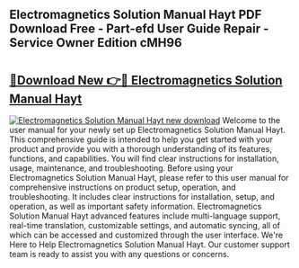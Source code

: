 ## Electromagnetics Solution Manual Hayt PDF Download Free - Part-efd User Guide Repair - Service Owner Edition cMH96

# <h2><a href="http://bc94446.oget.top/?id=Electromagnetics+Solution+Manual+Hayt">🔗Download New 👉🔴 Electromagnetics Solution Manual Hayt</a></h2>

[![Electromagnetics Solution Manual Hayt new download](https://i.imgur.com/5g1atiW.png)](http://bc94446.oget.top/?id=Electromagnetics+Solution+Manual+Hayt)
Welcome to the user manual for your newly set up Electromagnetics Solution Manual Hayt. This comprehensive guide is intended to help you get started with your product and provide you with a thorough understanding of its features, functions, and capabilities. You will find clear instructions for installation, usage, maintenance, and troubleshooting. Before using your Electromagnetics Solution Manual Hayt, please refer to this user manual for comprehensive instructions on product setup, operation, and troubleshooting. It includes clear instructions for installation, setup, and operation, as well as important safety information. Electromagnetics Solution Manual Hayt advanced features include multi-language support, real-time translation, customizable settings, and automatic syncing, all of which can be accessed and customized through the user interface. We're Here to Help Electromagnetics Solution Manual Hayt. Our customer support team is ready to assist you with any questions or concerns.
